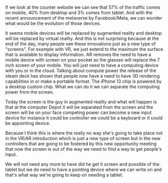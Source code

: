 If we look at the counter website we can see that 57% of the traffic comes on mobile, 40% from desktop and 3% comes from tablet. And with the recent announcement of the metaverse by Facebook/Meta, we can wonder what would be the evolution of those devices.

It seems mobile devices will be replaced by augmented reality and desktop will be replaced by virtual reality. And this is not surprising because at the end of the day, many people see these innovations just as a new type of "screens". For example with VR, we just extend to the maximum the surface that is available to display information. AR removes the need to have a mobile device with screen on your pocket as the glasses will replace the 7 inch screen of your mobile. You will just need to have a computing device with you or in the cloud.
Talking about compute power the release of the steam deck has shown that people now have a need to have 3D rendering capabilities in or make a portable format. The iPhone 13 chip is powered by a desktop custom chip. 
What we can do it we can separate the computing power from the screen. 

Today the screen is the guy in augmented reality and what will happen is that at the computer Depot it will be separated from the screen and the screen will be on your face competing power can become a new input device for instance it could be controller we could be a keyboard or it could be appointing device.

Because I think this is where the really no way she's going to take place not in the VR/AR introduction which is just a new type of screen but in the new controllers that are going to be fostered by this new opportunity meeting that now the screen is out of the way we need to find a way to get people's input.

We will not need any more to have did he get it screen and possible of the tablet but we do need to have a pointing device where we can write on and that's what way we're going to keep on needing a tablet. 